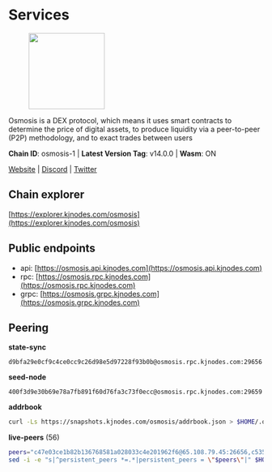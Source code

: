 # Services

<figure><img src="https://raw.githubusercontent.com/kj89/testnet_manuals/main/pingpub/logos/osmosis.png" width="150" alt=""><figcaption></figcaption></figure>

Osmosis is a DEX protocol, which means it uses smart contracts  to determine the price of digital assets, to produce liquidity  via a peer-to-peer (P2P) methodology, and to exact trades between users

**Chain ID**: osmosis-1 | **Latest Version Tag**: v14.0.0 | **Wasm**: ON

[Website](https://osmosis.zone) | [Discord](https://discord.gg/osmosis) | [Twitter](https://twitter.com/osmosiszone)


## Chain explorer
[https://explorer.kjnodes.com/osmosis](https://explorer.kjnodes.com/osmosis)

## Public endpoints

* api: [https://osmosis.api.kjnodes.com](https://osmosis.api.kjnodes.com)
* rpc: [https://osmosis.rpc.kjnodes.com](https://osmosis.rpc.kjnodes.com)
* grpc: [https://osmosis.grpc.kjnodes.com](https://osmosis.grpc.kjnodes.com)

## Peering

**state-sync**

```text
d9bfa29e0cf9c4ce0cc9c26d98e5d97228f93b0b@osmosis.rpc.kjnodes.com:29656
```

**seed-node**

```text
400f3d9e30b69e78a7fb891f60d76fa3c73f0ecc@osmosis.rpc.kjnodes.com:29659
```

**addrbook**
```bash
curl -Ls https://snapshots.kjnodes.com/osmosis/addrbook.json > $HOME/.osmosisd/config/addrbook.json
```

**live-peers** (56)
```bash
peers="c47e03ce1b82b136768581a028033c4e201962f6@65.108.79.45:26656,c5358545d951ae666c695903036c1e93578951eb@135.181.176.113:26656,42f42a4b3527b927d5002d45abd37f66ecdd4861@51.178.74.75:16656,8500a6a0a7f1a6afc66f5d8956214bfd44ebd30c@65.109.53.142:26856,32e9d4a7413dd5393c8be004bee68dea683be839@65.21.227.95:2004,7eea530e720ca2e5ae2b4e6324d4f2a6303fc753@157.90.93.137:26656,3197daa0ee5245b17a546be032ff0f6814e1d1db@148.251.191.239:26656,f9a920a61ee994b12b77178dd5f1fc1ed39b7cd2@142.132.255.49:26656,4d659b7b244a68913bfbdc6c9e7aa1a64391238e@74.118.139.59:26656,4a837e3411b0281f00c07706cfea72d3ebc575f1@176.9.38.49:26656,bbb1fa66983c8989d46fefbd96da1084da9b102b@142.132.199.94:26656,d589eb77d7dfebec659ce8bce9f903250301c8ba@116.202.216.57:26656,2f4c0337b2522034a614a5cb2c61a891fe753c03@5.9.81.187:29656,9b1bfb99d9eb04af32510ed8e3eb83c59448662f@95.214.52.220:26656,d4e6a9d74abbf4676c8fd2d58d27fc24b59056b9@143.198.22.206:26656,f95d9634ad68b8f0ac80ce308adb71d8c119ada5@141.98.219.104:26656,c9bf65acffea46ac8368cbe88f679519f7812f3b@18.142.38.209:26656,d9bfa29e0cf9c4ce0cc9c26d98e5d97228f93b0b@65.109.88.38:29656,33cf290cc0cfec8c59e6af86f1a5579303d21087@138.68.14.64:26656,dc230c6475bdbf3ab64058a37a8de2261b6396eb@74.96.207.58:26822,406f64a8d601e34d7311fd61ec87b0c7028bd230@138.201.23.39:46656,47e4075978458bfc382630b2a46aabbbbf7977b2@143.198.234.114:26656,f4b811759e55f665180545ad5e1b42573f660861@135.181.181.251:26656,6945be12a7d357a39b9cfbb0018249b234fc4a15@54.241.143.196:26656,be930386104083882c7e491d60584e15c101c1da@178.128.156.131:26656,6e9b0cf3ea78a9a540c75a4cfeb0c6a54b73fee4@65.108.127.166:26656,43785e5ffd8783393ea8094f77efcee5bdbcdce3@78.141.244.18:26656,797094953d830f8727f3b5175f2b205df16d5867@45.77.212.231:26656,42745690b41f6a7515c4a87d88efda2e82b55b76@78.46.94.183:26656,407267ac44b20a0a4258d0bbca1c9f657bf88d08@74.118.143.19:26656,a6283307952423c1751431c220d11ed36b61ed84@143.110.237.113:26656,e0fbdbdce6ec8797412751edd00fbaf114c42fad@34.220.226.204:26656,20913e92e8b9ea2d80ad34edd9b52e97886cf616@54.37.30.181:26656,74e8ba742d8312c250f3237c8c8f3f951c01f9df@95.216.4.104:2003,0660d18b65340a55514f240dd517282ca286f169@176.9.28.62:26656,bfb67b2ae345955d6bc0991450120669c683386e@149.56.25.66:26656,1528ce3b88d859f2f8c4160d9b155ecea5177a2e@142.132.146.105:26656,b8450ac06ab8ccac21b21bbbba8ea3751a479291@3.91.196.177:26656,30e9432879d5b0976b88e52120dc12338e40fc33@65.108.108.176:26656,724cef11bbe866269b3d67f7dd5ea539cc4096bf@198.244.164.186:26656,fced2c95050c0d4781b76cd2b0a93efae03cb395@65.108.77.93:26656,e613079d9b1c1c688963215a975cc9b29722f4fb@65.108.238.103:12556,7de231d5c75feb810a9196fa2a3e83e0576c88a9@212.95.53.152:26656,259ab883ee76f92e82f8f14d463aaaa09d857fb9@144.76.70.108:9010,9203fbde463bd66bb451da3de390c7d3515c2bf2@65.108.46.248:26656,d87b23a8f9134744f2370b069531fcf62e7721c9@65.109.30.119:26656,b15ff06834de16016d8d905162e1365423d21a66@35.172.193.124:26656,82e224c9640048a6513c589e904c0d903bb99f32@74.118.140.23:26656,31e7a8b8cc97e85472c609f9d220fdd9536d4f4d@94.130.220.54:26656,6178f129efa76d235436e2156959d0acb4772c6a@65.108.128.168:36656,a2024229e2eed1650ba3a3ea9db67fa318dc232e@142.132.199.3:26656,bcfdb6b4050e05cb800d3327ee646af99c2adb21@66.206.26.138:26656,071ae914b06e14148a6286a0fa087c797336f043@34.105.246.121:26656,b69e57cd6f796ac5d6efb1a834163365c37cbfa8@78.46.69.29:26656,10f328a43a1ac7aeeae7ee34c1127ce6839e4265@15.235.13.139:26656,fc590afe489a1b9ca8ff3f2fb396dbc20b1997a4@204.16.244.254:26656"
sed -i -e "s|^persistent_peers *=.*|persistent_peers = \"$peers\"|" $HOME/.osmosisd/config/config.toml
```
